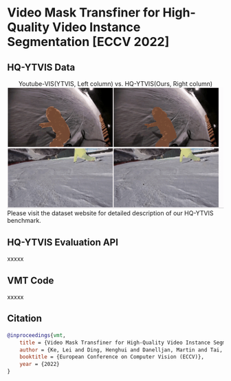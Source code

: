 # Video Mask Transfiner for High-Quality Video Instance Segmentation [ECCV 2022]

## HQ-YTVIS Data 
<center>Youtube-VIS(YTVIS, Left column) vs. HQ-YTVIS(Ours, Right column)</center>
<img src="figures/data1_new.gif" width="1000">
Please visit the dataset website for detailed description of our HQ-YTVIS benchmark.

## HQ-YTVIS Evaluation API
xxxxx

## VMT Code
xxxxx

## Citation

```bibtex
@inproceedings{vmt,
    title = {Video Mask Transfiner for High-Quality Video Instance Segmentation},
    author = {Ke, Lei and Ding, Henghui and Danelljan, Martin and Tai, Yu-Wing and Tang, Chi-Keung and Yu, Fisher},
    booktitle = {European Conference on Computer Vision (ECCV)},
    year = {2022}
}
